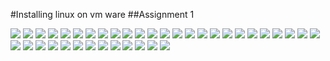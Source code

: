 #Installing linux on vm ware
##Assignment 1

![](/pics/cs1.png)
![](/pics/cs2.png)
![](/pics/cs3.png)
![](/pics/cs4.png)
![](/pics/cs5.png)
![](/pics/cs6.png)
![](/pics/cs7.png)
![](/pics/cs8.png)
![](/pics/cs9.png)
![](/pics/cs10.png)
![](/pics/cs11.png)
![](/pics/cs12.png)
![](/pics/cs13.png)
![](/pics/cs14.png)
![](/pics/cs15.png)
![](/pics/cs16.png)
![](/pics/cs17.png)
![](/pics/cs18.png)
![](/pics/cs19.png)
![](/pics/cs20.png)
![](/pics/cs21.png)
![](/pics/cs22.png)
![](/pics/cs23.png)
![](/pics/cs24.png)
![](/pics/cs25.png)
![](/pics/cs26.png)
![](/pics/cs27.png)
![](/pics/cs28.png)
![](/pics/cs29.png)
![](/pics/cs30.png)
![](/pics/cs31.png)
![](/pics/cs32.png)
![](/pics/cs33.png)
![](/pics/cs34.png)
![](/pics/cs35.png)
![](/pics/cs36.png)
![](/pics/cs37.png)
![](/pics/cs38.png)
